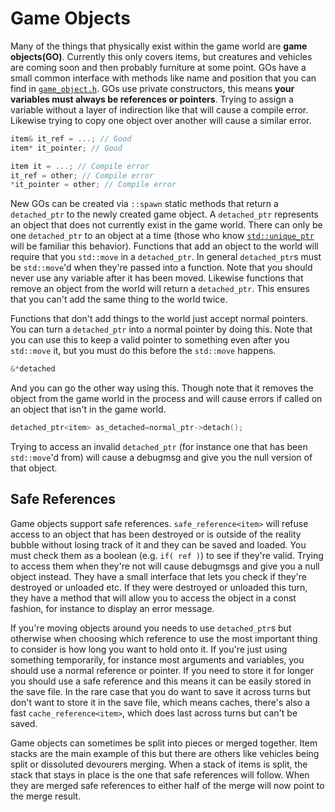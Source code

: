 # Game Objects

Many of the things that physically exist within the game world are **game objects(GO)**. Currently
this only covers items, but creatures and vehicles are coming soon and then probably furniture at
some point. GOs have a small common interface with methods like name and position that you can find
in [`game_object.h`](../src/game_object.h). GOs use private constructors, this means **your
variables must always be references or pointers**. Trying to assign a variable without a layer of
indirection like that will cause a compile error. Likewise trying to copy one object over another
will cause a similar error.

```c++
item& it_ref = ...; // Good
item* it_pointer; // Good

item it = ...; // Compile error
it_ref = other; // Compile error
*it_pointer = other; // Compile error
```

New GOs can be created via `::spawn` static methods that return a `detached_ptr` to the newly
created game object. A `detached_ptr` represents an object that does not currently exist in the game
world. There can only be one `detached_ptr` to an object at a time (those who know
[`std::unique_ptr`](https://en.cppreference.com/w/cpp/memory/unique_ptr) will be familiar this
behavior). Functions that add an object to the world will require that you `std::move` in a
`detached_ptr`. In general `detached_ptr`s must be `std::move`'d when they're passed into a
function. Note that you should never use any variable after it has been moved. Likewise functions
that remove an object from the world will return a `detached_ptr`. This ensures that you can't add
the same thing to the world twice.

Functions that don't add things to the world just accept normal pointers. You can turn a
`detached_ptr` into a normal pointer by doing this. Note that you can use this to keep a valid
pointer to something even after you `std::move` it, but you must do this before the `std::move`
happens.

```c++
&*detached
```

And you can go the other way using this. Though note that it removes the object from the game world
in the process and will cause errors if called on an object that isn't in the game world.

```c++
detached_ptr<item> as_detached=normal_ptr->detach();
```

Trying to access an invalid `detached_ptr` (for instance one that has been `std::move`'d from) will
cause a debugmsg and give you the null version of that object.

## Safe References

Game objects support safe references. `safe_reference<item>` will refuse access to an object that
has been destroyed or is outside of the reality bubble without losing track of it and they can be
saved and loaded. You must check them as a boolean (e.g. `if( ref )`) to see if they're valid.
Trying to access them when they're not will cause debugmsgs and give you a null object instead. They
have a small interface that lets you check if they're destroyed or unloaded etc. If they were
destroyed or unloaded this turn, they have a method that will allow you to access the object in a
const fashion, for instance to display an error message.

If you're moving objects around you needs to use `detached_ptr`s but otherwise when choosing which
reference to use the most important thing to consider is how long you want to hold onto it. If
you're just using something temporarily, for instance most arguments and variables, you should use a
normal reference or pointer. If you need to store it for longer you should use a safe reference and
this means it can be easily stored in the save file. In the rare case that you do want to save it
across turns but don't want to store it in the save file, which means caches, there's also a fast
`cache_reference<item>`, which does last across turns but can't be saved.

Game objects can sometimes be split into pieces or merged together. Item stacks are the main example
of this but there are others like vehicles being split or dissoluted devourers merging. When a stack
of items is split, the stack that stays in place is the one that safe references will follow. When
they are merged safe references to either half of the merge will now point to the merge result.
